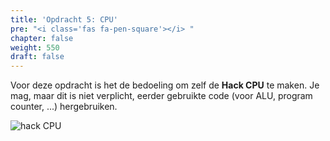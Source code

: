 ```yaml
---
title: 'Opdracht 5: CPU'
pre: "<i class='fas fa-pen-square'></i> "
chapter: false
weight: 550
draft: false
---
```


Voor deze opdracht is het de bedoeling om zelf de **Hack CPU** te maken. Je mag, maar dit is niet verplicht, eerder gebruikte code (voor ALU, program counter, ...) hergebruiken.

![hack CPU](/images/500/hack_cpu.png)
